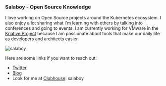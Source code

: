 ### Salaboy - Open Source Knowledge

I love working on Open Source projects around the Kubernetes ecosystem. I also enjoy a lot sharing what I'm learning with others by talking into conferences and going to events. I am currently working for VMware in the [Knative Project](http://knative.dev) because I am passionate about tools that make our daily life as developers and architects easier. 

![salaboy](https://salaboy.files.wordpress.com/2014/12/img_0008.png)

Here are some links if you want to reach out: 
- [Twitter](http://twitter.com/salaboy)
- [Blog](http://salaboy.com)
- Look for me at [Clubhouse](https://www.joinclubhouse.com): salaboy

